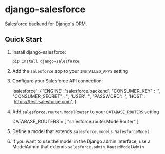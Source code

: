 django-salesforce
=================

Salesforce backend for Django&#39;s ORM.

Quick Start
-----------

1. Install django-salesforce:

   `pip install django-salesforce`

2. Add the `salesforce` app to your `INSTALLED_APPS` setting
3. Configure your Salesforce API connection:

	'salesforce': {
	    'ENGINE': 'salesforce.backend',
	    "CONSUMER_KEY" : '',
	    "CONSUMER_SECRET" : '',
	    'USER': '',
	    'PASSWORD': '',
	    'HOST': 'https://test.salesforce.com',
	}

4. Add `salesforce.router.ModelRouter` to your `DATABASE_ROUTERS` setting

	DATABASE_ROUTERS = [
	    "salesforce.router.ModelRouter"
	]

5. Define a model that extends `salesforce.models.SalesforceModel`
6. If you want to use the model in the Django admin interface, use a ModelAdmin that extends `salesforce.admin.RoutedModelAdmin`